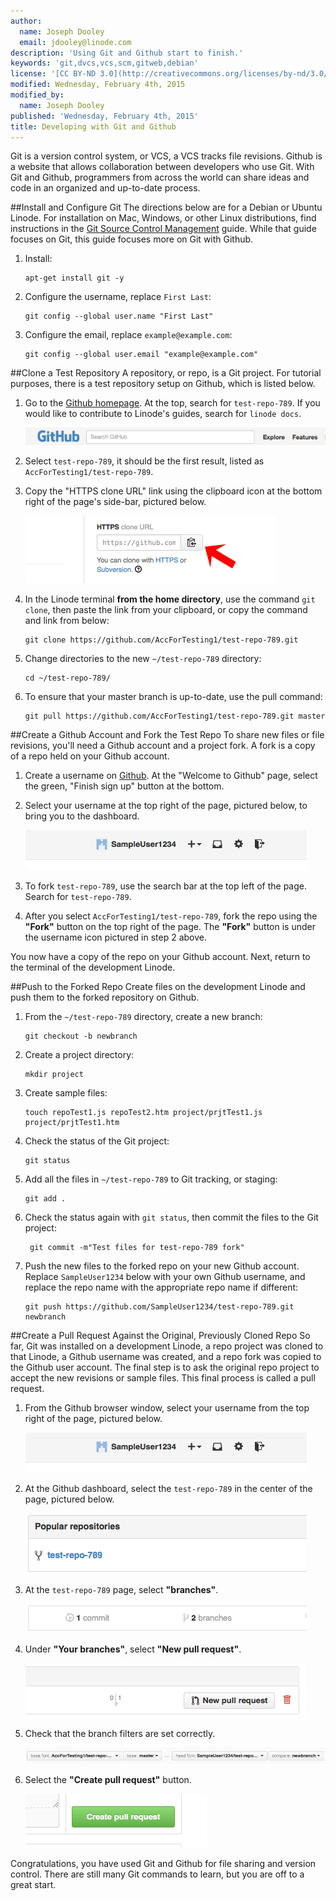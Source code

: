```yaml
---
author:
  name: Joseph Dooley
  email: jdooley@linode.com
description: 'Using Git and Github start to finish.'
keywords: 'git,dvcs,vcs,scm,gitweb,debian'
license: '[CC BY-ND 3.0](http://creativecommons.org/licenses/by-nd/3.0/us/)'
modified: Wednesday, February 4th, 2015
modified_by:
  name: Joseph Dooley
published: 'Wednesday, February 4th, 2015'
title: Developing with Git and Github
---
```


Git is a version control system, or VCS, a VCS tracks file revisions. Github is a website that allows collaboration between developers who use Git. With Git and Github, programmers from across the world can share ideas and code in an organized and up-to-date process.

##Install and Configure Git
The directions below are for a Debian or Ubuntu Linode. For installation on Mac, Windows, or other Linux distributions, find instructions in the  [Git Source Control Management](/docs/applications/development/git-source-control-management#installing-git) guide. While that guide focuses on Git, this guide focuses more on Git with Github.

1.  Install:

        apt-get install git -y

2.  Configure the username, replace `First Last`:

        git config --global user.name "First Last" 
        
3.  Configure the email, replace `example@example.com`:
        
        git config --global user.email "example@example.com"

##Clone a Test Repository
A repository, or repo, is a Git project. For tutorial purposes, there is a test repository setup on Github, which is listed below.

1.  Go to the <a href="https://www.github.com" target="_blank">Github homepage</a>. At the top, search for `test-repo-789`. If you would like to contribute to Linode's guides, search for `linode docs`.

    [![Github homepage search.](/docs/assets/github-search.png)](/docs/assets/github-search.png)

2.  Select `test-repo-789`, it should be the first result, listed as `AccForTesting1/test-repo-789`.

3.  Copy the "HTTPS clone URL" link using the clipboard icon at the bottom right of the page's side-bar, pictured below. 

    [![Github clone clipboard.](/docs/assets/github-clone-arrow.png)](/docs/assets/github-clone-arrow.png)

4.  In the Linode terminal **from the home directory**, use the command `git clone`, then paste the link from your clipboard, or copy the command and link from below:

        git clone https://github.com/AccForTesting1/test-repo-789.git

5.  Change directories to the new `~/test-repo-789` directory:

        cd ~/test-repo-789/

5.  To ensure that your master branch is up-to-date, use the pull command:

        git pull https://github.com/AccForTesting1/test-repo-789.git master

##Create a Github Account and Fork the Test Repo
To share new files or file revisions, you'll need a Github account and a project fork. A fork is a copy of a repo held on your Github account. 

1.  Create a username on [Github](https://www.github.com). At the "Welcome to Github" page, select the green, "Finish sign up" button at the bottom. 

2.  Select your username at the top right of the page, pictured below, to bring you to the dashboard.

    [![Github username icon.](/docs/assets/github-sampleuser.png)](/docs/assets/github-sampleuser.png)

3.  To fork `test-repo-789`, use the search bar at the top left of the page. Search for `test-repo-789`. 

4. After you select `AccForTesting1/test-repo-789`, fork the repo using the **"Fork"** button on the top right of the page. The **"Fork"** button is under the username icon pictured in step 2 above.

You now have a copy of the repo on your Github account. Next, return to the terminal of the development Linode. 

##Push to the Forked Repo
Create files on the development Linode and push them to the forked repository on Github.

1.  From the `~/test-repo-789` directory, create a new branch:

        git checkout -b newbranch 

2.  Create a project directory:
        
        mkdir project

3.  Create sample files:

        touch repoTest1.js repoTest2.htm project/prjtTest1.js project/prjtTest1.htm

4.  Check the status of the Git project:

        git status

5.  Add all the files in `~/test-repo-789` to Git tracking, or staging:

        git add . 

6. Check the status again with `git status`, then commit the files to the Git project:

        git commit -m"Test files for test-repo-789 fork"

7.  Push the new files to the forked repo on your new Github account. Replace `SampleUser1234` below with your own Github username, and replace the repo name with the appropriate repo name if different:

        git push https://github.com/SampleUser1234/test-repo-789.git newbranch 

##Create a Pull Request Against the Original, Previously Cloned Repo
So far, Git was installed on a development Linode, a repo project was cloned to that Linode, a Github username was created, and a repo fork was copied to the Github user account. The final step is to ask the original repo project to accept the new revisions or sample files. This final process is called a pull request. 

1.  From the Github browser window, select your username from the top right of the page, pictured below. 

    [![Github username icon.](/docs/assets/github-sampleuser.png)](/docs/assets/github-sampleuser.png)

2.  At the Github dashboard, select the `test-repo-789` in the center of the page, pictured below. 

    [![Github popular repositories.](/docs/assets/github-popular-repositories.png)](/docs/assets/github-popular-repositories.png)

3.  At the `test-repo-789` page, select **"branches"**.

    [![Github branches.](/docs/assets/github-branches.png)](/docs/assets/github-branches.png)

4.  Under **"Your branches"**, select **"New pull request"**.

    [![Github branches.](/docs/assets/github-new-pull-request.png)](/docs/assets/github-new-pull-request.png)

5.  Check that the branch filters are set correctly. 
 
    [![Github branch filters.](/docs/assets/github-branch-filters.png)](/docs/assets/github-branch-filters.png)

6.  Select the **"Create pull request"** button. 
 
    [![Github branch filters.](/docs/assets/github-create-pull-request.png)](/docs/assets/github-create-pull-request.png)


Congratulations, you have used Git and Github for file sharing and version control. There are still many Git commands to learn, but you are off to a great start.




